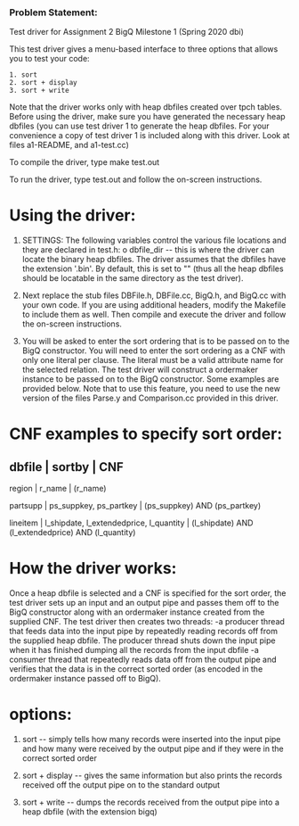<h3> Problem Statement: </h3>

Test driver for Assignment 2 BigQ Milestone 1 (Spring 2020 dbi) 

This test driver gives a menu-based interface to three options that allows you
to test your code:

	1. sort
	2. sort + display
	3. sort + write

Note that the driver works only with heap dbfiles created over tpch tables.
Before using the driver, make sure you have generated the necessary heap dbfiles
(you can use test driver 1 to generate the heap dbfiles. For your convenience a
copy of test driver 1 is included along with this driver. Look at files
a1-README, and a1-test.cc)

To compile the driver, type
	make test.out

To run the driver, type
	test.out
and follow the on-screen instructions.

Using the driver:
==================

1. SETTINGS: The following variables control the various file locations and they
are declared in test.h:
	o dbfile_dir -- this is where the driver can locate the binary heap
dbfiles. The driver assumes that the dbfiles have the extension '.bin'.  By
default, this is set to "" (thus all the heap dbfiles should be locatable in the
same directory as the test driver).

2. Next replace the stub files DBFile.h, DBFile.cc, BigQ.h, and BigQ.cc with your
own code. If you are using additional headers, modify the Makefile to include
them as well. Then compile and execute the driver and follow the on-screen
instructions.

3. You will be asked to enter the sort ordering that is to be passed on to the
BigQ constructor. You will need to enter the sort ordering as a CNF with only one
literal per clause. The literal must be a valid attribute name for the selected
relation. The test driver will construct a ordermaker instance to be passed on to
the BigQ constructor. Some examples are provided below. Note that to use this
feature, you need to use the new version of the files Parse.y and Comparison.cc
provided in this driver.

CNF examples to specify sort order:
===================================

dbfile      |  sortby                                  |  CNF
---------------------------------------------------------------------------------
region      |  r_name 	 	                       | (r_name)
       
partsupp    |  ps_suppkey, ps_partkey 		       | (ps_suppkey) AND (ps_partkey)

lineitem    |  l_shipdate, l_extendedprice, l_quantity | (l_shipdate) AND 
							 (l_extendedprice) AND 
							 (l_quantity)

How the driver works:
=====================

Once a heap dbfile is selected and a CNF is specified for the sort order, the
test driver sets up an input and an output pipe and passes them off to the BigQ
constructor along with an ordermaker instance created from the supplied CNF. The
test driver then creates two threads:
	-a producer thread that feeds data into the input pipe by repeatedly
reading records off from the supplied heap dbfile. The producer thread shuts down
the input pipe when it has finished dumping all the records from the input dbfile
	-a consumer thread that repeatedly reads data off from the output pipe
and verifies that the data is in the correct sorted order (as encoded in the
ordermaker instance passed off to BigQ).

options:
========
1. sort -- simply tells how many records were inserted into the input pipe and
how many were received by the output pipe and if they were in the correct sorted
order

2. sort + display -- gives the same information but also prints the records
received off the output pipe on to the standard output

3. sort + write -- dumps the records received from the output pipe into a heap
dbfile (with the extension bigq)


